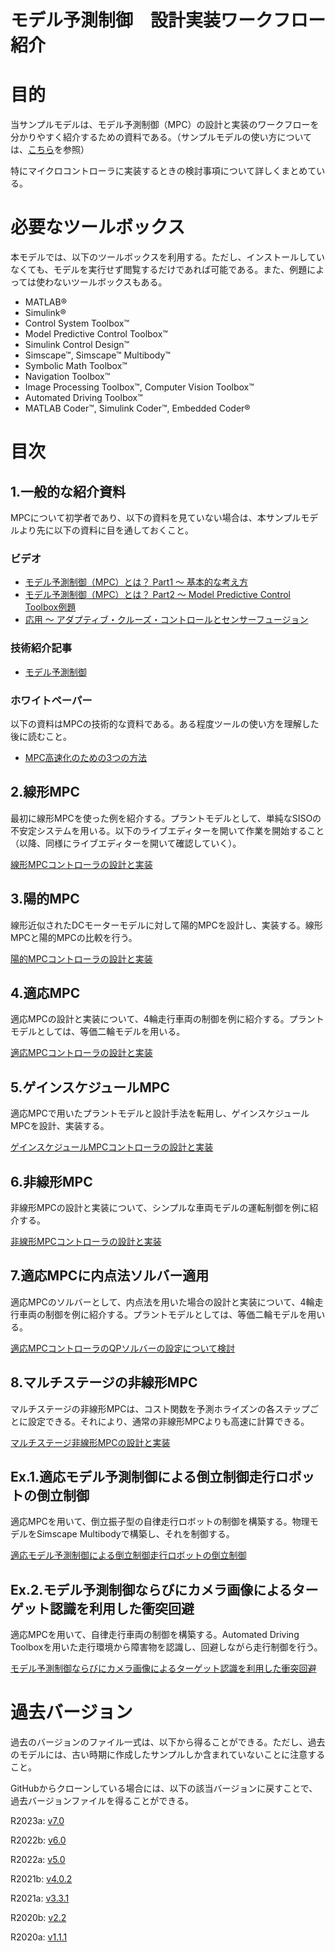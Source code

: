 # モデル予測制御　設計実装ワークフロー紹介
# 目的


当サンプルモデルは、モデル予測制御（MPC）の設計と実装のワークフローを分かりやすく紹介するための資料である。（サンプルモデルの使い方については、[こちら](https://github.com/mathworks/mpc_implementation_example/blob/master/MPC_imple_PJ_%E8%AA%AC%E6%98%8E%E8%B3%87%E6%96%99.pdf)を参照）




特にマイクロコントローラに実装するときの検討事項について詳しくまとめている。


# 必要なツールボックス


本モデルでは、以下のツールボックスを利用する。ただし、インストールしていなくても、モデルを実行せず閲覧するだけであれば可能である。また、例題によっては使わないツールボックスもある。



   -  MATLAB® 
   -  Simulink® 
   -  Control System Toolbox™ 
   -  Model Predictive Control Toolbox™ 
   -  Simulink Control Design™ 
   -  Simscape™, Simscape™ Multibody™ 
   -  Symbolic Math Toolbox™ 
   -  Navigation Toolbox™ 
   -  Image Processing Toolbox™, Computer Vision Toolbox™ 
   -  Automated Driving Toolbox™ 
   -  MATLAB Coder™, Simulink Coder™, Embedded Coder® 

# 目次
## 1.一般的な紹介資料


MPCについて初学者であり、以下の資料を見ていない場合は、本サンプルモデルより先に以下の資料に目を通しておくこと。


### ビデオ

   -  [モデル予測制御（MPC）とは？ Part1 ～ 基本的な考え方](https://www.youtube.com/watch?v=i68MkFz9L38) 
   -  [モデル予測制御（MPC）とは？ Part2 ～ Model Predictive Control Toolbox例題](https://www.youtube.com/watch?v=47LzXHOXwtU) 
   -  [応用 ～ アダプティブ・クルーズ・コントロールとセンサーフュージョン](https://www.youtube.com/watch?v=Nb3aTJ8Wgk8) 

### 技術紹介記事

   -  [モデル予測制御](https://jp.mathworks.com/discovery/model-predictive-control.html) 

### ホワイトペーパー


以下の資料はMPCの技術的な資料である。ある程度ツールの使い方を理解した後に読むこと。



   -  [MPC高速化のための3つの方法](https://www.mathworks.com/content/dam/mathworks/white-paper/jp-3-ways-to-speed-up-model-predictive-controllers.pdf) 

## 2.線形MPC


最初に線形MPCを使った例を紹介する。プラントモデルとして、単純なSISOの不安定システムを用いる。以下のライブエディターを開いて作業を開始すること（以降、同様にライブエディターを開いて確認していく）。




[線形MPCコントローラの設計と実装](../Linear/Linear_MPC_Design_md.md)


  
## 3.陽的MPC


線形近似されたDCモーターモデルに対して陽的MPCを設計し、実装する。線形MPCと陽的MPCの比較を行う。




[陽的MPCコントローラの設計と実装](../Explicit/Explicit_MPC_Design_md.md)


  
## 4.適応MPC


適応MPCの設計と実装について、4輪走行車両の制御を例に紹介する。プラントモデルとしては、等価二輪モデルを用いる。




[適応MPCコントローラの設計と実装](../Adaptive/Adaptive_MPC_Design_md.md)


  
## 5.ゲインスケジュールMPC


適応MPCで用いたプラントモデルと設計手法を転用し、ゲインスケジュールMPCを設計、実装する。




[ゲインスケジュールMPCコントローラの設計と実装](../Multiple/Multiple_MPC_Design_md.md)


  
## 6.非線形MPC


非線形MPCの設計と実装について、シンプルな車両モデルの運転制御を例に紹介する。




[非線形MPCコントローラの設計と実装](../Nonlinear/Nonlinear_MPC_design_md.md)


  
## 7.適応MPCに内点法ソルバー適用


適応MPCのソルバーとして、内点法を用いた場合の設計と実装について、4輪走行車両の制御を例に紹介する。プラントモデルとしては、等価二輪モデルを用いる。




[適応MPCコントローラのQPソルバーの設定について検討](../Adaptive/Adaptive_MPC_QP_investigation_md.md)


  
## 8.マルチステージの非線形MPC


マルチステージの非線形MPCは、コスト関数を予測ホライズンの各ステップごとに設定できる。それにより、通常の非線形MPCよりも高速に計算できる。




[マルチステージ非線形MPCの設計と実装](../Nonlinear/Nonlinear_MultiStage_MPC_design_md.md)


  
## Ex.1.適応モデル予測制御による倒立制御走行ロボットの倒立制御


適応MPCを用いて、倒立振子型の自律走行ロボットの制御を構築する。物理モデルをSimscape Multibodyで構築し、それを制御する。




[適応モデル予測制御による倒立制御走行ロボットの倒立制御](../InvertedPendulumRobot/InvertedPendulumRobot_design_md.md)


  
## Ex.2.モデル予測制御ならびにカメラ画像によるターゲット認識を利用した衝突回避


適応MPCを用いて、自律走行車両の制御を構築する。Automated Driving Toolboxを用いた走行環境から障害物を認識し、回避しながら走行制御を行う。




[モデル予測制御ならびにカメラ画像によるターゲット認識を利用した衝突回避](../obstacleAvoid/liveScriptForObstacleAvoid_md.md)


  
# 過去バージョン


過去のバージョンのファイル一式は、以下から得ることができる。ただし、過去のモデルには、古い時期に作成したサンプルしか含まれていないことに注意すること。




GitHubからクローンしている場合には、以下の該当バージョンに戻すことで、過去バージョンファイルを得ることができる。


  


R2023a: [v7.0](https://github.com/mathworks/mpc_implementation_example/archive/refs/tags/v7.0.zip)




R2022b: [v6.0](https://github.com/mathworks/mpc_implementation_example/archive/refs/tags/v6.0.zip)




R2022a: [v5.0](https://github.com/mathworks/mpc_implementation_example/archive/refs/tags/v5.0.zip)




R2021b: [v4.0.2](https://github.com/mathworks/mpc_implementation_example/archive/refs/tags/v4.0.2.zip)




R2021a: [v3.3.1](https://github.com/mathworks/mpc_implementation_example/archive/refs/tags/v3.3.1.zip)




R2020b: [v2.2](https://github.com/mathworks/mpc_implementation_example/archive/refs/tags/v2.2.zip)




R2020a: [v1.1.1](https://github.com/mathworks/mpc_implementation_example/archive/refs/tags/v1.1.1.zip)



